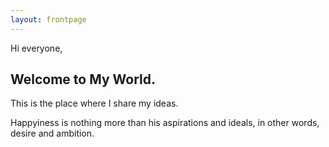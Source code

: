 ```yaml
---
layout: frontpage
---
```


Hi everyone, 
## Welcome to My World.

This is the place where I share my ideas.

Happyiness is nothing more than his aspirations and ideals, in other words, desire and ambition.
